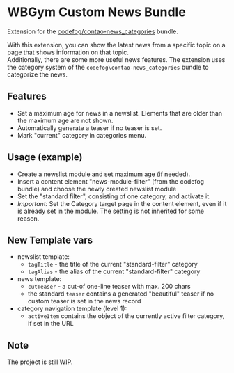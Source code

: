 # WBGym Custom News Bundle

Extension for the [codefog/contao-news_categories](https://github.com/codefog/contao-news_categories) bundle.

With this extension, you can show the latest news from a specific topic on a page that shows information on that topic.  
Additionally, there are some more useful news features. The extension uses the category system of the `codefog\contao-news_categories` bundle to categorize the news.

## Features

- Set a maximum age for news in a newslist. Elements that are older than the maximum age are not shown.
- Automatically generate a teaser if no teaser is set.
- Mark "current" category in categories menu.

## Usage (example)

- Create a newslist module and set maximum age (if needed).
- Insert a content element "news-module-filter" (from the codefog bundle) and choose the newly created newslist module
- Set the "standard filter", consisting of one category, and activate it.
- *Important:* Set the Category target page in the content element, even if it is already set in the module. The setting is not inherited for some reason.

## New Template vars

- newslist template:
    - `tagTitle` - the title of the current "standard-filter" category
    - `tagAlias` - the alias of the current "standard-filter" category
- news template:
    - `cutTeaser` - a cut-of one-line teaser with max. 200 chars
    - the standard `teaser` contains a generated "beautiful" teaser if no custom teaser is set in the news record
- category navigation template (level 1):
    - `activeItem` contains the object of the currently active filter category, if set in the URL


## Note

The project is still WIP.
